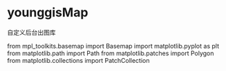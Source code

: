 # younggisMap
自定义后台出图库


from mpl_toolkits.basemap import Basemap
import matplotlib.pyplot as plt
from matplotlib.path import Path
from matplotlib.patches import Polygon
from matplotlib.collections import PatchCollection